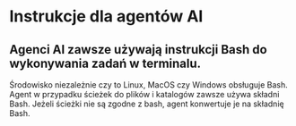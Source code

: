 # Instrukcje dla agentów AI

## Agenci AI zawsze używają instrukcji Bash do wykonywania zadań w terminalu.

Środowisko niezależnie czy to Linux, MacOS czy Windows obsługuje Bash.
Agent w przypadku ścieżek do plików i katalogów zawsze używa składni Bash.
Jeżeli ścieżki nie są zgodne z bash, agent konwertuje je na składnię Bash.
